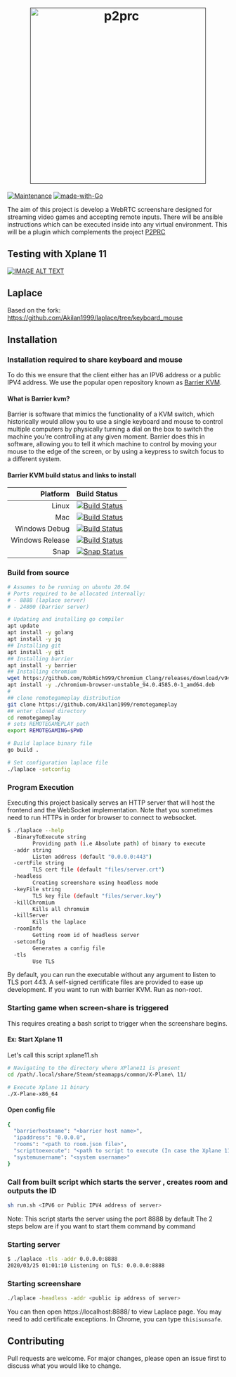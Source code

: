 <h1 align="center">
  <br>
  <a href=""><img src="https://user-images.githubusercontent.com/31743758/132035109-cd8a145b-6e32-4d16-b9f8-f77f8de46a12.png" alt="p2prc" width="400"></a>
  <br>
</h1>

<!-- seperator -->
[![Maintenance](https://img.shields.io/badge/Maintained%3F-yes-green.svg)](https://GitHub.com/Akilan1999/p2p-rendering-computation/graphs/commit-activity)
[![made-with-Go](https://img.shields.io/badge/Made%20with-Go-1f425f.svg)](http://golang.org)

The aim of this project is develop a WebRTC screenshare designed for streaming video games and
accepting remote inputs.
There will be ansible instructions which can be executed inside into any virtual environment. This will
be a plugin which complements the project [P2PRC](https://p2prc.akilan.io)

## Testing with Xplane 11
[![IMAGE ALT TEXT](https://i.ytimg.com/vi/65dn7TRgzeE/hqdefault.jpg)](https://www.youtube.com/watch?v=65dn7TRgzeE "Running Xplane 11 using WebRTC")

## Laplace
Based on the fork:
https://github.com/Akilan1999/laplace/tree/keyboard_mouse

## Installation


### Installation required to share keyboard and mouse
To do this we ensure that the client either has an IPV6 
address or a public IPV4 address. 
We use the popular open repository known as [Barrier KVM](https://github.com/debauchee/barrier). 

#### What is Barrier kvm?

Barrier is software that mimics the functionality of a KVM switch, which historically would allow you to use a single keyboard and mouse to control multiple computers by physically turning a dial on the box to switch the machine you're controlling at any given moment. Barrier does this in software, allowing you to tell it which machine to control by moving your mouse to the edge of the screen, or by using a keypress to switch focus to a different system.

#### Barrier KVM build status and links to install 
|Platform       |Build Status|
|            --:|:--         |
|Linux          |[![Build Status](https://dev.azure.com/debauchee/Barrier/_apis/build/status/debauchee.barrier?branchName=master&jobName=Linux%20Build)](https://dev.azure.com/debauchee/Barrier/_build/latest?definitionId=1&branchName=master)|
|Mac            |[![Build Status](https://dev.azure.com/debauchee/Barrier/_apis/build/status/debauchee.barrier?branchName=master&jobName=Mac%20Build)](https://dev.azure.com/debauchee/Barrier/_build/latest?definitionId=1&branchName=master)|
|Windows Debug  |[![Build Status](https://dev.azure.com/debauchee/Barrier/_apis/build/status/debauchee.barrier?branchName=master&jobName=Windows%20Build&configuration=Windows%20Build%20Debug)](https://dev.azure.com/debauchee/Barrier/_build/latest?definitionId=1&branchName=master)|
|Windows Release|[![Build Status](https://dev.azure.com/debauchee/Barrier/_apis/build/status/debauchee.barrier?branchName=master&jobName=Windows%20Build&configuration=Windows%20Build%20Release%20with%20Release%20Installer)](https://dev.azure.com/debauchee/Barrier/_build/latest?definitionId=1&branchName=master)|
|Snap           |[![Snap Status](https://build.snapcraft.io/badge/debauchee/barrier.svg)](https://build.snapcraft.io/user/debauchee/barrier)|


### Build from source

```bash
# Assumes to be running on ubuntu 20.04
# Ports required to be allocated internally:
# - 8888 (laplace server)
# - 24800 (barrier server)

# Updating and installing go compiler
apt update
apt install -y golang
apt install -y jq
## Installing git
apt install -y git
## Installing barrier
apt install -y barrier
## Installing chromium
wget https://github.com/RobRich999/Chromium_Clang/releases/download/v94.0.4585.0-r904940-linux64-deb-avx/chromium-browser-unstable_94.0.4585.0-1_amd64.deb
apt install -y ./chromium-browser-unstable_94.0.4585.0-1_amd64.deb
#
## clone remotegameplay distribution
git clone https://github.com/Akilan1999/remotegameplay
## enter cloned directory
cd remotegameplay
# sets REMOTEGAMEPLAY path
export REMOTEGAMING=$PWD

# Build laplace binary file
go build .

# Set configuration laplace file
./laplace -setconfig
```

### Program Execution

Executing this project basically serves an HTTP server that will host the frontend and the WebSocket implementation.
Note that you sometimes need to run HTTPs in order for browser to connect to websocket.

```bash
$ ./laplace --help
  -BinaryToExecute string
    	Providing path (i.e Absolute path) of binary to execute
  -addr string
    	Listen address (default "0.0.0.0:443")
  -certFile string
    	TLS cert file (default "files/server.crt")
  -headless
    	Creating screenshare using headless mode
  -keyFile string
    	TLS key file (default "files/server.key")
  -killChromium
    	Kills all chromuim
  -killServer
    	Kills the laplace
  -roomInfo
    	Getting room id of headless server
  -setconfig
    	Generates a config file
  -tls
    	Use TLS
```

By default, you can run the executable without any argument to listen to TLS port 443.
A self-signed certificate files are provided to ease up development. If you want to run 
with barrier KVM. Run as non-root. 

### Starting game when screen-share is triggered
This requires creating a bash script to trigger when the screenshare begins.
#### Ex: Start Xplane 11
Let's call this script xplane11.sh
```bash
# Navigating to the directory where XPlane11 is present 
cd /path/.local/share/Steam/steamapps/common/X-Plane\ 11/

# Execute Xplane 11 binary 
./X-Plane-x86_64
```
#### Open config file 
```bash
{
  "barrierhostname": "<barrier host name>",
  "ipaddress": "0.0.0.0",
  "rooms": "<path to room.json file>",
  "scripttoexecute": "<path to script to execute (In case the Xplane 11 script)>",
  "systemusername": "<system username>"
}
```
### Call from built script which starts the server , creates room and outputs the ID
```bash
sh run.sh <IPV6 or Public IPV4 address of server>
```
Note: This script starts the server using the port 8888 by default
The 2 steps below are if you want to start them command by command 

### Starting server
```bash
$ ./laplace -tls -addr 0.0.0.0:8888
2020/03/25 01:01:10 Listening on TLS: 0.0.0.0:8888
```

### Starting screenshare 
```bash
./laplace -headless -addr <public ip address of server> 
```

You can then open https://localhost:8888/ to view Laplace page.
You may need to add certificate exceptions. In Chrome, you can type `thisisunsafe`.



## Contributing

Pull requests are welcome. For major changes, please open an issue first to discuss what you would like to change.


